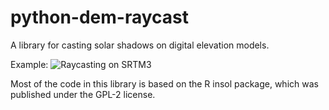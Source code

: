 # python-dem-raycast
A library for casting solar shadows on digital elevation models.

Example:
![Raycasting on SRTM3](https://github.com/tomderuijter/python-dem-raycast/blob/master/raycast_shade.gif "Raycasting on a tile of the SRTM3 dataset.")

Most of the code in this library is based on the R insol package, which was published under the GPL-2 license.
